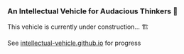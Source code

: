 ### An Intellectual Vehicle for Audacious Thinkers  👋

This vehicle is currently under construction... 🏗️

See <a href="https://intellectual-vehicle.github.io/">intellectual-vehicle.github.io</a> for progress

<!--
**Intellectual-Vehicle/Intellectual-Vehicle** is a ✨ _special_ ✨ repository because its `README.md` (this file) appears on your GitHub profile.

Here are some ideas to get you started:

- 🔭 I’m currently working on ...
- 🌱 I’m currently learning ...
- 👯 I’m looking to collaborate on ...
- 🤔 I’m looking for help with ...
- 💬 Ask me about ...
- 📫 How to reach me: ...
- 😄 Pronouns: ...
- ⚡ Fun fact: ...
-->
